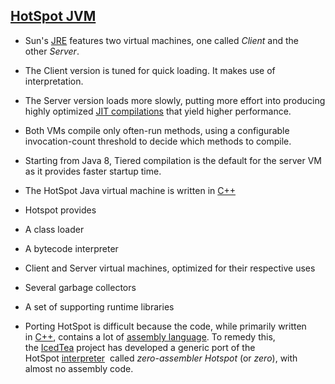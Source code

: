
[HotSpot JVM](https://en.wikipedia.org/wiki/HotSpot)
----------------------------------------------------

-   Sun's [JRE](https://en.wikipedia.org/wiki/JRE) features two virtual machines, one called *Client* and the other *Server*. 

-   The Client version is tuned for quick loading. It makes use of interpretation. 

-   The Server version loads more slowly, putting more effort into producing highly optimized [JIT compilations](https://en.wikipedia.org/wiki/Just-in-time_compilation) that yield higher performance.

-   Both VMs compile only often-run methods, using a configurable invocation-count threshold to decide which methods to compile.

-   Starting from Java 8, Tiered compilation is the default for the server VM as it provides faster startup time.

-   The HotSpot Java virtual machine is written in [C++](https://en.wikipedia.org/wiki/C%2B%2B)

-   Hotspot provides

<!-- -->

-   A class loader

-   A bytecode interpreter

-   Client and Server virtual machines, optimized for their respective uses

-   Several garbage collectors

-   A set of supporting runtime libraries

<!-- -->

-   Porting HotSpot is difficult because the code, while primarily written in [C++](https://en.wikipedia.org/wiki/C%2B%2B), contains a lot of [assembly language](https://en.wikipedia.org/wiki/Assembly_language). To remedy this, the [IcedTea](https://en.wikipedia.org/wiki/IcedTea) project has developed a generic port of the HotSpot [interpreter](https://en.wikipedia.org/wiki/Interpreter_(computing))  called *zero-assembler Hotspot* (or *zero*), with almost no assembly code.
